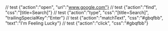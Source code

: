 // test {"action":"open", "uri":"www.google.com"}
// test {"action":"find", "css":"[title=Search]"}
// test {"action":"type", "css":"[title=Search]", "trailingSpecialKey":"Enter"}
// test {"action":"matchText", "css":"#gbqfbb", "text":"I'm Feeling Lucky"}
// test {"action":"click", "css":"#gbqfbb"}
